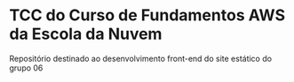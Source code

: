 # TCC do Curso de Fundamentos AWS da Escola da Nuvem
Repositório destinado ao desenvolvimento front-end do site estático do grupo 06
